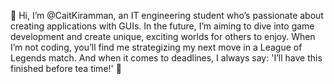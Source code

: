 💞️ 
Hi, I’m @CaitKiramman, an IT engineering student who’s passionate about creating applications with GUIs. 
In the future, I’m aiming to dive into game development and create unique, exciting worlds for others to enjoy. 
When I’m not coding, you’ll find me strategizing my next move in a League of Legends match.
And when it comes to deadlines, I always say: 'I’ll have this finished before tea time!'
💞️
